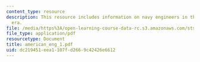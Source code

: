 ```yaml
---
content_type: resource
description: This resource includes information on navy engineers in the civil war
  era.
file: /media/https%3A/open-learning-course-data-rc.s3.amazonaws.com/sts-001-technology-in-american-history-spring-2006/dc219451eea1107fd2669c42426e6612_american_eng_1.pdf
file_type: application/pdf
resourcetype: Document
title: american_eng_1.pdf
uid: dc219451-eea1-107f-d266-9c42426e6612
---
```

